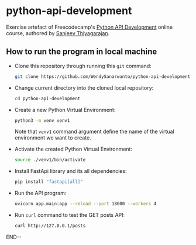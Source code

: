 # python-api-development
Exercise artefact of Freecodecamp's [Python API Development](https://youtu.be/0sOvCWFmrtA) online course, authored by [Sanjeev Thiyagarajan](https://github.com/Sanjeev-Thiyagarajan). 

## How to run the program in local machine

* Clone this repository through running this `git` command:

  ```bash
  git clone https://github.com/WendySanarwanto/python-api-development.git
  ```

* Change current directory into the cloned local repository:

  ```bash
  cd python-api-development
  ```

* Create a new Python Virtual Environment: 

  ```bash
  python3 -m venv venv1
  ```
  Note that `venv1` command argument define the name of the virtual environment we want to create. 

* Activate the created Python Virtual Environment:

  ```bash
  source ./venv1/bin/activate
  ```

* Install FastApi library and its all dependencies:

  ```bash
  pip install "fastapi[all]"
  ```

* Run the API program:

  ```bash
  uvicorn app.main:app --reload --port 18000 --workers 4
  ```

* Run `curl` command to test the GET posts API:

  ```bash
  curl http://127.0.0.1/posts
  ```


END--